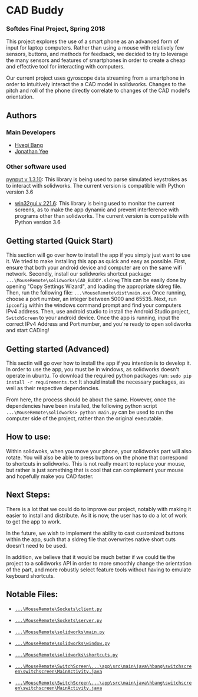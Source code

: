 # CAD Buddy
### Softdes Final Project, Spring 2018
This project explores the use of a smart phone as an advanced form of input for laptop computers. Rather than using a mouse with relatively few sensors, buttons, and methods for feedback, we decided to try to leverage the many sensors and features of smartphones in order to create a cheap and effective tool for interacting with computers.

Our current project uses gyroscope data streaming from a smartphone in order to intuitively interact the a CAD model in solidworks. Changes to the pitch and roll of the phone directly correlate to changes of the CAD model's orientation.

## Authors
### Main Developers
* [Hyegi Bang](https://github.com/hyegibang)
* [Jonathan Yee](https://www.github.com/jzerez)
### Other software used
 [pynput v 1.3.10](https://pypi.python.org/pypi/pynput): This library is being used to parse simulated keystrokes as to interact with solidworks. The current version is compatible with Python version 3.6
* [win32gui v 221.6](https://pypi.python.org/pypi/win32gui/221.6): This library is being used to monitor the current screens, as to make the app dynamic and prevent interference with programs other than solidworks. The current version is compatible with Python version 3.6

## Getting started (Quick Start)
This section will go over how to install the app if you simply just want to use it. We tried to make installing this app as quick and easy as possible. First, ensure that both your android device and computer are on the same wifi network. Secondly, install our solidworks shortcut package:
`...\MouseRemote\solidworks\CAD_BUDDY.sldreg`
This can be easily done by opening "Copy Settings Wizard", and loading the appropriate sldreg file. Then, run the following file:
`...\MouseRemote\dist\main.exe`
Once running, choose a port number, an integer between 5000 and 65535. Next, run `ipconfig` within the windows command prompt and find your computers IPv4 address. Then, use android studio to install the Android Studio project, `SwitchScreen` to your android device. Once the app is running, input the correct IPv4 Address and Port number, and you're ready to open solidworks and start CADing!

## Getting started (Advanced)
This sectin will go over how to install the app if you intention is to develop it. In order to use the app, you must be in windows, as solidworks doesn't operate in ubuntu. To download the required python packages run:
`sudo pip install -r requirements.txt`
It should install the necessary packages, as well as their respective dependencies.

From here, the process should be about the same. However, once the dependencies have been installed, the following python script
`...\MouseRemote\solidworks> python main.py`
can be used to run the computer side of the project, rather than the original executable.

## How to use:
Within solidwoks, when you move your phone, your solidworks part will also rotate. You will also be able to press buttons on the phone that correspond to shortcuts in solidworks. This is not really meant to replace your mouse, but rather is just something that is cool that can complement your mouse and hopefully make you CAD faster.

## Next Steps:
There is a lot that we could do to improve our project, notably with making it easier to install and distribute. As it is now, the user has to do a lot of work to get the app to work.

In the future, we wish to implement the ability to cast customized buttons within the app, such that a sldreg file that overwrites native short cuts doesn't need to be used.

In addition, we believe that it would be much better if we could tie the project to a solidworks API in order to more smoothly change the orientation of the part, and more robustly select feature tools without having to emulate keyboard shortcuts.

## Notable Files: 
* [`...\MouseRemote\Sockets\client.py`](https://github.com/hyegibang/MouseRemote/blob/master/Sockets/client.py)
* [`...\MouseRemote\Sockets\server.py`](https://github.com/hyegibang/MouseRemote/blob/master/Sockets/server.py)

* [`...\MouseRemote\solidworks\main.py`](https://github.com/hyegibang/MouseRemote/blob/master/solidworks/main.py)
* [`...\MouseRemote\solidworks\window.py`](https://github.com/hyegibang/MouseRemote/blob/master/solidworks/window.py)
* [`...\MouseRemote\solidworks\shortcuts.py`](https://github.com/hyegibang/MouseRemote/blob/master/solidworks/shortcuts.py)

* [`...\MouseRemote\SwitchScreen\...\app\src\main\java\hbang\switchscreen\switchscreen\MainActivity.java`](https://github.com/hyegibang/MouseRemote/blob/master/SwitchScreen/app/src/main/java/hbang/switchscreen/switchscreen/MainActivity.java)
* [`...\MouseRemote\SwitchScreen\...\app\src\main\java\hbang\switchscreen\switchscreen\MainActivity.java`](https://github.com/hyegibang/MouseRemote/blob/master/SwitchScreen/app/src/main/java/hbang/switchscreen/switchscreen/ipconfig.java)
